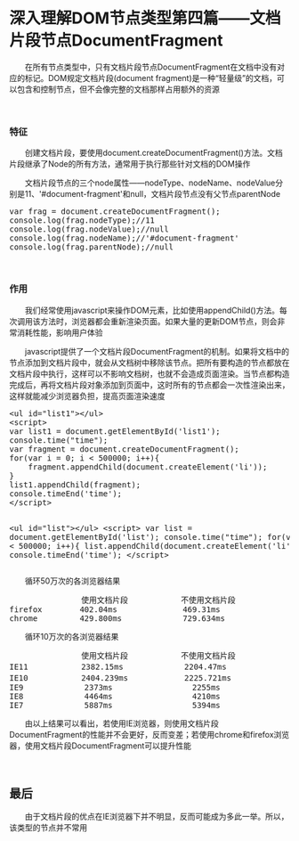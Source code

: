 # 深入理解DOM节点类型第四篇——文档片段节点DocumentFragment

　　在所有节点类型中，只有文档片段节点DocumentFragment在文档中没有对应的标记。DOM规定文档片段(document fragment)是一种&ldquo;轻量级&rdquo;的文档，可以包含和控制节点，但不会像完整的文档那样占用额外的资源

&nbsp;

### 特征

　　创建文档片段，要使用document.createDocumentFragment()方法。文档片段继承了Node的所有方法，通常用于执行那些针对文档的DOM操作

　　文档片段节点的三个node属性&mdash;&mdash;nodeType、nodeName、nodeValue分别是11、'#document-fragment'和null，文档片段节点没有父节点parentNode

<div class="cnblogs_code">
<pre>var frag = document.createDocumentFragment();
console.log(frag.nodeType);//11
console.log(frag.nodeValue);//null
console.log(frag.nodeName);//'#document-fragment'
console.log(frag.parentNode);//null</pre>
</div>

&nbsp;

### 作用

　　我们经常使用javascript来操作DOM元素，比如使用appendChild()方法。每次调用该方法时，浏览器都会重新渲染页面。如果大量的更新DOM节点，则会非常消耗性能，影响用户体验

　　javascript提供了一个文档片段DocumentFragment的机制。如果将文档中的节点添加到文档片段中，就会从文档树中移除该节点。把所有要构造的节点都放在文档片段中执行，这样可以不影响文档树，也就不会造成页面渲染。当节点都构造完成后，再将文档片段对象添加到页面中，这时所有的节点都会一次性渲染出来，这样就能减少浏览器负担，提高页面渲染速度

<div class="cnblogs_code">
<pre>&lt;ul id="list1"&gt;&lt;/ul&gt;
&lt;script&gt;
var list1 = document.getElementById('list1');
console.time("time");
var fragment = document.createDocumentFragment();
for(var i = 0; i &lt; 500000; i++){
    fragment.appendChild(document.createElement('li'));
}
list1.appendChild(fragment);
console.timeEnd('time');
&lt;/script&gt;

&lt;ul id="list"&gt;&lt;/ul&gt;
&lt;script&gt;
var list = document.getElementById('list');
console.time("time");
for(var i = 0; i &lt; 500000; i++){
    list.appendChild(document.createElement('li'));
}
console.timeEnd('time');
&lt;/script&gt;</pre>
</div>

　　循环50万次的各浏览器结果

<div class="cnblogs_code">
<pre>           　　 使用文档片段        　　不使用文档片段
firefox        402.04ms              469.31ms
chrome         429.800ms             729.634ms</pre>
</div>

　　循环10万次的各浏览器结果

<div class="cnblogs_code">
<pre>            　　使用文档片段        　　不使用文档片段
IE11        　　2382.15ms             2204.47ms
IE10        　　2404.239ms            2225.721ms
IE9             2373ms                 2255ms
IE8             4464ms                 4210ms
IE7             5887ms                 5394ms</pre>
</div>

　　由以上结果可以看出，若使用IE浏览器，则使用文档片段DocumentFragment的性能并不会更好，反而变差；若使用chrome和firefox浏览器，使用文档片段DocumentFragment可以提升性能

&nbsp;

## 最后

　　由于文档片段的优点在IE浏览器下并不明显，反而可能成为多此一举。所以，该类型的节点并不常用

